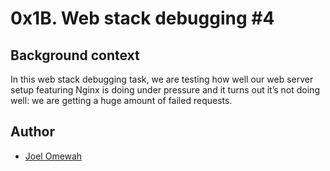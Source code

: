 # 0x1B. Web stack debugging #4

## Background context
In this web stack debugging task, we are testing how well our web server setup featuring Nginx is doing under pressure and it turns out it’s not doing well: we are getting a huge amount of failed requests.

## Author
* [Joel Omewah](https://github.com/Omewah)
